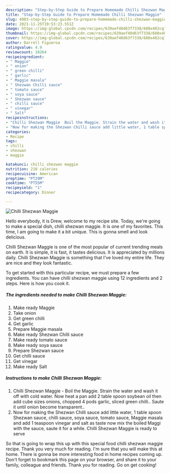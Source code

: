 ```yaml
---
description: "Step-by-Step Guide to Prepare Homemade Chilli Shezwan Maggie"
title: "Step-by-Step Guide to Prepare Homemade Chilli Shezwan Maggie"
slug: 4003-step-by-step-guide-to-prepare-homemade-chilli-shezwan-maggie
date: 2021-11-25T19:53:23.551Z
image: https://img-global.cpcdn.com/recipes/639aef40d63f7338/680x482cq70/chilli-shezwan-maggie-recipe-main-photo.jpg
thumbnail: https://img-global.cpcdn.com/recipes/639aef40d63f7338/680x482cq70/chilli-shezwan-maggie-recipe-main-photo.jpg
cover: https://img-global.cpcdn.com/recipes/639aef40d63f7338/680x482cq70/chilli-shezwan-maggie-recipe-main-photo.jpg
author: Darrell Figueroa
ratingvalue: 4.9
reviewcount: 10264
recipeingredient:
- " Maggie"
- " onion"
- " green chilli"
- " garlic"
- " Maggie masala"
- " Shezwan Chilli sauce"
- " tomato sauce"
- " soya sauce"
- " Shezwan sauce"
- " chilli sauce"
- " vinegar"
- " Salt"
recipeinstructions:
- "Chilli Shezwan Maggie  Boil the Maggie. Strain the water and wash it off with cold water. Now heat a pan add 2 table spoon soybean oil then add cube sizes onions, chopped 4 pods garlic, sliced green chilli.. Saute it until onion become transparent.."
- "Now for making the Shezwan Chilli sauce add little water, 1 table spoon Shezwan sauce, chilli sauce, soya sauce, tomato sauce, Maggie masala and add 1 teaspoon vinegar and salt as taste now mix the boiled Maggi with the sauce, saute it for a while. Chilli Shezwan Maggie is ready to serve"
categories:
- Recipe
tags:
- chilli
- shezwan
- maggie

katakunci: chilli shezwan maggie 
nutrition: 210 calories
recipecuisine: American
preptime: "PT29M"
cooktime: "PT55M"
recipeyield: "1"
recipecategory: Dinner

---
```



![Chilli Shezwan Maggie](https://img-global.cpcdn.com/recipes/639aef40d63f7338/680x482cq70/chilli-shezwan-maggie-recipe-main-photo.jpg)

Hello everybody, it is Drew, welcome to my recipe site. Today, we're going to make a special dish, chilli shezwan maggie. It is one of my favorites. This time, I am going to make it a bit unique. This is gonna smell and look delicious.



Chilli Shezwan Maggie is one of the most popular of current trending meals on earth. It is simple, it is fast, it tastes delicious. It is appreciated by millions daily. Chilli Shezwan Maggie is something that I've loved my entire life. They are nice and they look fantastic.


To get started with this particular recipe, we must prepare a few ingredients. You can have chilli shezwan maggie using 12 ingredients and 2 steps. Here is how you cook it.

<!--inarticleads1-->

##### The ingredients needed to make Chilli Shezwan Maggie:

1. Make ready  Maggie
1. Take  onion
1. Get  green chilli
1. Get  garlic
1. Prepare  Maggie masala
1. Make ready  Shezwan Chilli sauce
1. Make ready  tomato sauce
1. Make ready  soya sauce
1. Prepare  Shezwan sauce
1. Get  chilli sauce
1. Get  vinegar
1. Make ready  Salt




<!--inarticleads2-->

##### Instructions to make Chilli Shezwan Maggie:

1. Chilli Shezwan Maggie  - Boil the Maggie. Strain the water and wash it off with cold water. Now heat a pan add 2 table spoon soybean oil then add cube sizes onions, chopped 4 pods garlic, sliced green chilli.. Saute it until onion become transparent..
1. Now for making the Shezwan Chilli sauce add little water, 1 table spoon Shezwan sauce, chilli sauce, soya sauce, tomato sauce, Maggie masala and add 1 teaspoon vinegar and salt as taste now mix the boiled Maggi with the sauce, saute it for a while. Chilli Shezwan Maggie is ready to serve




So that is going to wrap this up with this special food chilli shezwan maggie recipe. Thank you very much for reading. I'm sure that you will make this at home. There is gonna be more interesting food in home recipes coming up. Don't forget to bookmark this page on your browser, and share it to your family, colleague and friends. Thank you for reading. Go on get cooking!
